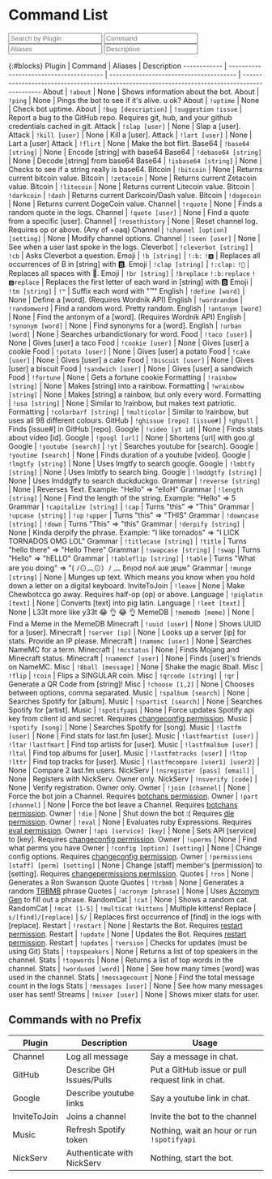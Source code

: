 # Command List

<link rel="stylesheet" href="http://cloudcitymc.us/assets/css/searchboxes.css">
<link rel="stylesheet" href="searchBoxes.css">
<script src="searchTable.js"></script>
<script src="https://ajax.googleapis.com/ajax/libs/jquery/2.1.1/jquery.min.js"></script>

<input type="text" id="findblocks" onkeyup="searchTable(0, 'findblocks')" placeholder="Search by Plugin">
<input type="text" id="findids" onkeyup="searchTable(1, 'findids')" placeholder="Command">
<input type="text" id="findprice" onkeyup="searchTable(2, 'findprice')" placeholder="Aliases">
<input type="text" id="findbuy" onkeyup="searchTable(3, 'findbuy')" placeholder="Description">

{:#blocks}
Plugin       | Command                                 | Aliases                                 | Description
------------ | --------------------------------------- | --------------------------------------- | ----------------------------------------------------------------------------------------------
About        | `!about`                                | None                                    | Shows information about the bot.
About        | `!ping`                                 | None                                    | Pings the bot to see if it's alive. u ok?
About        | `!uptime`                               | None                                    | Check bot uptime.
About        | `!bug [description]`                    | `!suggestion` `!issue`                  | Report a bug to the GitHub repo. Requires git, hub, and your github credentials cached in git.
Attack       | `!slap [user]`                          | None                                    | Slap a [user].
Attack       | `!kill [user]`                          | None                                    | Kill a [user].
Attack       | `!lart [user]`                          | None                                    | Lart a [user]
Attack       | `!flirt`                                | None                                    | Make the bot flirt.
Base64       | `!base64 [string]`                      | None                                    | Encode [string] with base64
Base64       | `!debase64 [string]`                    | None                                    | Decode [string] from base64
Base64       | `!isbase64 [string]`                    | None                                    | Checks to see if a string really is base64.
Bitcoin      | `!bitcoin`                              | None                                    | Returns current bitcoin value.
Bitcoin      | `!zetacoin`                             | None                                    | Returns current Zetacoin value.
Bitcoin      | `!litecoin`                             | None                                    | Returns current Litecoin value.
Bitcoin      | `!darkcoin`                             | `!dash`                                 | Returns current Darkcoin/Dash value.
Bitcoin      | `!dogecoin`                             | None                                    | Returns current DogeCoin value.
Channel      | `!rquote`                               | None                                    | Finds a random quote in the logs.
Channel      | `!quote [user]`                         | None                                    | Find a quote from a specific [user].
Channel      | `!resethistory`                         | None                                    | Reset channel log. Requires op or above. (Any of +oaq)
Channel      | `!channel [option] [setting]`           | None                                    | Modify channel options.
Channel      | `!seen [user]`                          | None                                    | See when a user last spoke in the logs.
Cleverbot    | `!cleverbot [string]`                   | `!cb`                                   | Asks Cleverbot a question.
Emoji        | `!b [string]`                           | `!:b:` `!🅱️`                           | Replaces all occurrences of B in [string] with 🅱️.
Emoji        | `!clap [string]`                        | `!:clap:` `!👏`                         | Replaces all spaces with 👏.
Emoji        | `!br [string]`                          | `!breplace` `!:b:replace` `!🅱️replace` | Replaces the first letter of each word in [string] with 🅱️
Emoji        | `!tm [string]`                          | `!™`                                    | Suffix each word with "™"
English      | `!define [word]`                        | None                                    | Define a [word]. (Requires Wordnik API)
English      | `!wordrandom`                           | `!randomword`                           | Find a random word. Pretty random.
English      | `!antonym [word]`                       | None                                    | Find the antonym of a [word]. (Requires Wordnik API)
English      | `!synonym [word]`                       | None                                    | Find synonyms for a [word].
English      | `!urban [word]`                         | None                                    | Searches urbandictionary for word.
Food         | `!taco [user]`                          | None                                    | Gives [user] a taco
Food         | `!cookie [user]`                        | None                                    | Gives [user] a cookie
Food         | `!potato [user]`                        | None                                    | Gives [user] a potato
Food         | `!cake [user]`                          | None                                    | Gives [user] a cake
Food         | `!biscuit [user]`                       | None                                    | Gives [user] a biscuit
Food         | `!sandwich [user]`                      | None                                    | Gives [user] a sandwich
Food         | `!fortune`                              | None                                    | Gets a fortune cookie
Formatting   | `!rainbow [string]`                     | None                                    | Makes [string] into a rainbow.
Formatting   | `!wrainbow [string]`                    | None                                    | Makes [string] a rainbow, but only every word.
Formatting   | `!usa [string]`                         | None                                    | Similar to !rainbow, but makes text patriotic.
Formatting   | `!colorbarf [string]`                   | `!multicolor`                           | Similar to !rainbow, but uses all 98 different colours.
GitHub       | `!ghissue [repo] [issue#]`              | `!ghpull`                               | Finds [issue#] in GitHub [repo].
Google       | `!video [yt id]`                        | None                                    | Finds stats about video [id].
Google       | `!googl [url]`                          | None                                    | Shortens [url] with goo.gl
Google       | `!youtube [search]`                     | `!yt`                                   | Searches youtube for [search].
Google       | `!youtime [search]`                     | None                                    | Finds duration of a youtube [video].
Google       | `!lmgtfy [string]`                      | None                                    | Uses lmgtfy to search google.
Google       | `!lmbtfy [string]`                      | None                                    | Uses lmbtfy to search bing.
Google       | `!lmddgtfy [string]`                    | None                                    | Uses lmddgtfy to search duckduckgo.
Grammar      | `!reverse [string]`                     | None                                    | Reverses Text. Example: "Hello" => "elloH"
Grammar      | `!length [string]`                      | None                                    | Find the length of the string. Example: "Hello" => 5
Grammar      | `!capitalize [string]`                  | `!cap`                                  | Turns "this" => "This"
Grammar      | `!upcase [string]`                      | `!up` `!upper`                          | Turns "this" => "THIS"
Grammar      | `!downcase [string]`                    | `!down`                                 | Turns "This" => "this"
Grammar      | `!derpify [string]`                     | None                                    | Kinda derpify the phrase. Example: "I like tornados" => "I LICK TORNADOS OMG LOL"
Grammar      | `!titlecase [string]`                   | `!title`                                | Turns "hello there" => "Hello There"
Grammar      | `!swapcase [string]`                    | `!swap`                                 | Turns "Hello" => "hELLO"
Grammar      | `!tableflip [string]`                   | `!table`                                | Turns "What are you doing" => "( ﾉ⊙︵⊙）ﾉ ︵ ƃnᴉod noʎ ǝɹɐ ʇɐɥʍ"
Grammar      | `!munge [string]`                       | None                                    | Munges up text. Which means you know when you hold down a letter on a digital keyboard.
InviteToJoin | `!leave`                                | None                                    | Make Chewbotcca go away. Requires half-op (op) or above.
Language     | `!piglatin [text]`                      | None                                    | Converts [text] into pig latin.
Language     | `!leet [text]`                          | None                                    | L33t more like y33t 😂 👌 😂 👌
MemeDB       | `!memedb [meme]`                        | None                                    | Find a Meme in the MemeDB
Minecraft    | `!uuid [user]`                          | None                                    | Shows UUID for a [user].
Minecraft    | `!server [ip]`                          | None                                    | Looks up a server [ip] for stats. Provide an IP please.
Minecraft    | `!namemc [user]`                        | None                                    | Searches NameMC for a term.
Minecraft    | `!mcstatus`                             | None                                    | Finds Mojang and Minecraft status.
Minecraft    | `!namemcf [user]`                       | None                                    | Finds [user]'s friends on NameMC.
Misc         | `!8ball [message]`                      | None                                    | Shake the magic 8ball.
Misc         | `!flip`                                 | `!coin`                                 | Flips a SINGULAR coin.
Misc         | `!qrcode [string]`                      | `!qr`                                   | Generate a QR Code from [string]!
Misc         | `!choose [1,2]`                         | None                                    | Chooses between options, comma separated.
Music        | `!spalbum [search]`                     | None                                    | Searches Spotify for [album].
Music        | `!spartist [search]`                    | None                                    | Searches Spotify for [artist].
Music        | `!spotifyapi`                           | None                                    | Force updates Spotify api key from client id and secret. Requires [changeconfig permission](http://irc.chewbotcca.co/permissions#changeconfig).
Music        | `!spotify [song]`                       | None                                    | Searches Spotify for [song].
Music        | `!lastfm [user]`                        | None                                    | Find stats for last.fm [user].
Music        | `!lastfmartist [user]`                  | `!ltar` `!lastfmart`                    | Find top artists for [user].
Music        | `!lastfmalbum [user]`                   | `!ltal`                                 | Find top albums for [user].
Music        | `!lastfmtracks [user]`                  | `!ltop` `!lttr`                         | Find top tracks for [user].
Music        | `!lastfmcompare [user1] [user2]`        | None                                    | Compare 2 last.fm users.
NickServ     | `!nsregister [pass] [email]`            | None                                    | Registers with NickServ. Owner only.
NickServ     | `!nsverify [code]`                      | None                                    | Verify registration. Owner only.
Owner        | `!join [channel]`                       | None                                    | Force the bot join a Channel. Requires [botchans permission](http://irc.chewbotcca.co/permissions#botchans).
Owner        | `!part [channel]`                       | None                                    | Force the bot leave a Channel. Requires [botchans permission](http://irc.chewbotcca.co/permissions#botchans).
Owner        | `!die`                                  | None                                    | Shut down the bot :( Requires [die permission](http://irc.chewbotcca.co/permissions#die).
Owner        | `!eval`                                 | None                                    | Evaluates ruby Expressions. Requires [eval permission](http://irc.chewbotcca.co/permissions#eval).
Owner        | `!api [service] [key]`                  | None                                    | Sets API [service] to [key]. Requires [changeconfig permission](http://irc.chewbotcca.co/permissions#changeconfig).
Owner        | `!uperms`                               | None                                    | Find what perms you have
Owner        | `!config [option] [setting]`            | None                                    | Change config options. Requires [changeconfig permission](http://irc.chewbotcca.co/permissions#changeconfig).
Owner        | `!permissions [staff] [perm] [setting]` | None                                    | Change [staff] member's [permission] to [setting]. Requires [changepermissions permission](http://irc.chewbotcca.co/permissions#changepermissions).
Quotes       | `!ron`                                  | None                                    | Generates a Ron Swanson Quote
Quotes       | `!trbmb`                                | None                                    | Generates a random [TRBMB](http://trbmb.chew.pw) phrase
Quotes       | `!acronym [phrase]`                     | None                                    | Uses [Acronym Gen](http://acronym.chew.pro) to fill out a phrase.
RandomCat    | `!cat`                                  | None                                    | Shows a random cat.
RandomCat    | `!mcat [1-5]`                           | `!multicat` `!kittens`                  | Multiple kittens!
Replace      | `s/[find]/[replace]`                    | `S/`                                    | Replaces first occurrence of [find] in the logs with [replace].
Restart      | `!restart`                              | None                                    | Restarts the Bot. Requires [restart permission](http://irc.chewbotcca.co/permissions#restart).
Restart      | `!update`                               | None                                    | Updates the Bot. Requires [restart permission](http://irc.chewbotcca.co/permissions#restart).
Restart      | `!updates`                              | `!version`                              | Checks for updates (must be using Git)
Stats        | `!topspeakers`                          | None                                    | Returns a list of top speakers in the channel.
Stats        | `!topwords`                             | None                                    | Returns a list of top words in the channel.
Stats        | `!wordused [word]`                      | None                                    | See how many times [word] was used in the channel.
Stats        | `!messagecount`                         | None                                    | Find the total message count in the logs
Stats        | `!messages [user]`                      | None                                    | See how many messages user has sent!
Streams      | `!mixer [user]`                         | None                                    | Shows mixer stats for user.

## Commands with no Prefix

Plugin       | Description                | Usage
------------ | -------------------------- | ------------------------------------------------
Channel      | Log all message            | Say a message in chat.
GitHub       | Describe GH Issues/Pulls   | Put a GitHub issue or pull request link in chat.
Google       | Describe youtube links     | Say a youtube link in chat.
InviteToJoin | Joins a channel            | Invite the bot to the channel
Music        | Refresh Spotify token      | Nothing, wait an hour or run `!spotifyapi`
NickServ     | Authenticate with NickServ | Nothing, start the bot.
